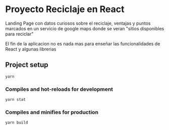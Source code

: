 # Proyecto Reciclaje en React
Landing Page con datos curiosos sobre el reciclaje, ventajas y puntos marcados en un servicio de google maps donde se veran "sitios disponibles para reciclar"

El fin de la aplicacion no es nada mas para enseñar las funcionalidades de React y algunas librerias

## Project setup
```
yarn 
```

### Compiles and hot-reloads for development
```
yarn stat
```

### Compiles and minifies for production
```
yarn build
```
